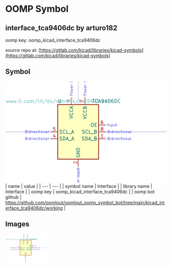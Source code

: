# OOMP Symbol  
## interface_tca9406dc  by arturo182  
  
oomp key: oomp_kicad_interface_tca9406dc  
  
source repo at: [https://gitlab.com/kicad/libraries/kicad-symbols](https://gitlab.com/kicad/libraries/kicad-symbols)  
## Symbol  
  
[![working.png](working_600.png)](working.png)  
| name | value | 
| --- | --- | 
| symbol name | Interface | 
| library name | Interface | 
| oomp key | oomp_kicad_interface_tca9406dc | 
| oomp bot github | https://github.com/oomlout/oomlout_oomp_symbol_bot/tree/main/kicad_interface_tca9406dc/working | 
## Images  
  
[![working.png](working_140.png)](working.png)  
